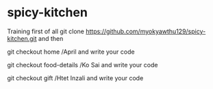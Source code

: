 # spicy-kitchen
Training
first of all 
git clone https://github.com/myokyawthu129/spicy-kitchen.git
and then

git checkout home /April
and write your code 

git checkout food-details /Ko Sai
and write your code

git checkout gift /Htet Inzali
and write your code
